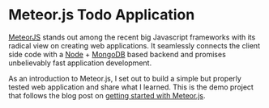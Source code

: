 Meteor.js Todo Application
==========================

[MeteorJS](https://www.meteor.com/) stands out among the recent big Javascript
frameworks with its radical view on creating web applications. It seamlessly
connects the client side code with a [Node](http://nodejs.org/) +
[MongoDB](http://www.mongodb.org/) based backend and promises unbelievably
fast application development.

As an introduction to Meteor.js, I set out to build a simple but properly
tested web application and share what I learned. This is the demo project
that follows the blog post on 
[getting started with  Meteor.js](https://semaphoreapp.com/blog/2014/11/19/meteorjs-getting-started.html).
